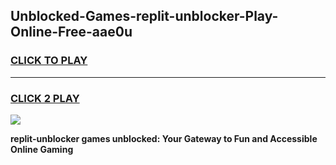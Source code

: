 
## Unblocked-Games-replit-unblocker-Play-Online-Free-aae0u
<h3>
<a href="https://premium76.site?title=replit-unblocker&ref=26A">CLICK TO PLAY</a></h3>
<hr>

<h3>
<a href="https://premium76.site?title=replit-unblocker&ref=26A">CLICK 2 PLAY</a>
  
</h3>

<a href="https://premium76.site?title=replit-unblocker&ref=26A"><img src="https://clearcache.store/games.png"></a>


**replit-unblocker games unblocked: Your Gateway to Fun and Accessible Online Gaming**

